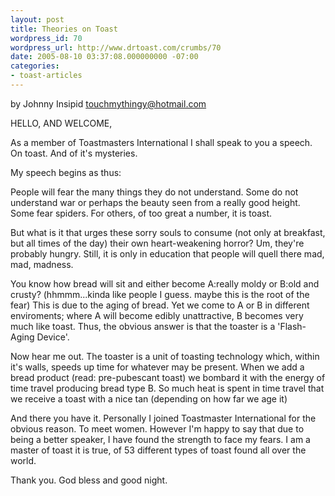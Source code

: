 ```yaml
---
layout: post
title: Theories on Toast
wordpress_id: 70
wordpress_url: http://www.drtoast.com/crumbs/70
date: 2005-08-10 03:37:08.000000000 -07:00
categories:
- toast-articles
---
```

by Johnny Insipid
touchmythingy@hotmail.com

HELLO, AND WELCOME,

As a member of Toastmasters International I shall speak to you a speech. On toast. And of it's mysteries.

My speech begins as thus:

People will fear the many things they do not understand. Some do not understand war or perhaps the beauty seen from a really good height. Some fear spiders. For others, of too great a number, it is toast.

But what is it that urges these sorry souls to consume (not only at breakfast, but all times of the day) their own heart-weakening horror? Um, they're probably hungry. Still, it is only in education that people will quell there mad, mad, madness.

You know how bread will sit and either become A:really moldy or B:old and crusty? (hhmmm...kinda like people I guess. maybe this is the root of the fear) This is due to the aging of bread. Yet we come to A or B in different enviroments; where A will become edibly unattractive, B becomes very much like toast. Thus, the obvious answer is that the toaster is a 'Flash-Aging Device'.

Now hear me out. The toaster is a unit of toasting technology which, within it's walls, speeds up time for whatever may be present. When we add a bread product (read: pre-pubescant toast) we bombard it with the energy of time travel producing bread type B. So much heat is spent in time travel that we receive a toast with a nice tan (depending on how far we age it)

And there you have it. Personally I joined Toastmaster International for the obvious reason. To meet women. However I'm happy to say that due to being a better speaker, I have found the strength to face my fears. I am a master of toast it is true, of 53 different types of toast found all over the world.

Thank you. God bless and good night.
